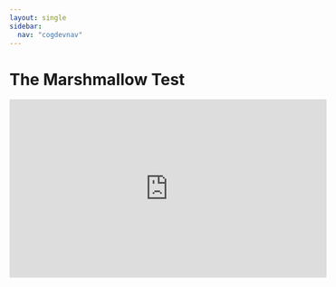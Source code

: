 ```yaml
---
layout: single
sidebar:
  nav: "cogdevnav"
---
```

# The Marshmallow Test

<iframe width="560" height="315" src="https://www.youtube.com/embed/Yo4WF3cSd9Q" title="YouTube video player" frameborder="0" allow="accelerometer; autoplay; clipboard-write; encrypted-media; gyroscope; picture-in-picture" allowfullscreen></iframe>
